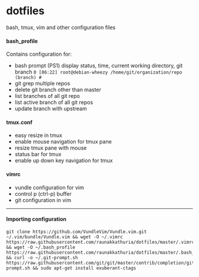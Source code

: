 # dotfiles
bash, tmux, vim and other configuration files

#### bash_profile

Contains configuration for:

- bash prompt (PS1) display status, time, current working directory, git branch `0 [06:22] root@debian-wheezy /home/git/organization/repo (branch) #`
- git grep multiple repos
- delete git branch other than master
- list branches of all git repo
- list active branch of all git repos
- update branch with upstream

#### tmux.conf

- easy resize in tmux
- enable mouse navigation for tmux pane
- resize tmux pane with mouse
- status bar for tmux
- enable up down key navigation for tmux

#### vimrc

- vundle configuration for vim
- control p (ctrl-p) buffer 
- git configuration in vim

---

#### Importing configuration

```
git clone https://github.com/VundleVim/Vundle.vim.git ~/.vim/bundle/Vundle.vim && wget -O ~/.vimrc https://raw.githubusercontent.com/raunakkathuria/dotfiles/master/.vimrc && wget -O ~/.bash_profile https://raw.githubusercontent.com/raunakkathuria/dotfiles/master/.bash_profile && curl -o ~/.git-prompt.sh https://raw.githubusercontent.com/git/git/master/contrib/completion/git-prompt.sh && sudo apt-get install exuberant-ctags
```

